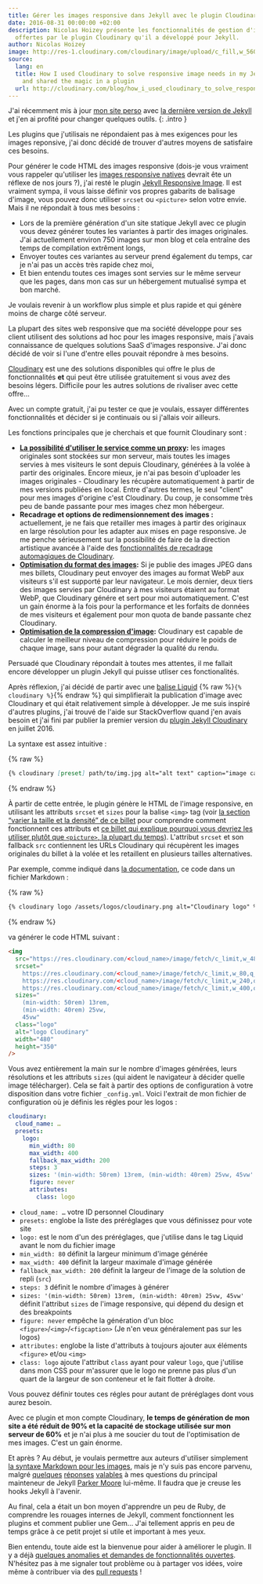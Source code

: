 ```yaml
---
title: Gérer les images responsive dans Jekyll avec le plugin Cloudinary
date: 2016-08-31 00:00:00 +02:00
description: Nicolas Hoizey présente les fonctionnalités de gestion d'images responsive
  offertes par le plugin Cloudinary qu'il a développé pour Jekyll.
author: Nicolas Hoizey
image: http://res-1.cloudinary.com/cloudinary/image/upload/c_fill,w_560/dpr_1.0/jekyll_cloudinary_plugin.png
source:
  lang: en
  title: How I used Cloudinary to solve responsive image needs in my Jekyll website,
    and shared the magic in a plugin
  url: http://cloudinary.com/blog/how_i_used_cloudinary_to_solve_responsive_image_needs_in_my_jekyll_website_and_shared_the_magic_in_a_plugin
---
```


J'ai récemment mis à jour [mon site perso](https://nicolas-hoizey.com) avec [la
dernière version de
Jekyll](https://jekyllrb.com/news/2015/10/26/jekyll-3-0-released/) et j'en ai
profité pour changer quelques outils.
{: .intro }

Les plugins que j'utilisais ne répondaient pas à mes exigences pour les images
reponsive, j'ai donc décidé de trouver d'autres moyens de satisfaire ces
besoins.

Pour générer le code HTML des images responsive (dois-je vous vraiment vous
rappeler qu'utiliser les [images responsive
natives](http://responsiveimages.org/) devrait ête un réflexe de nos jours ?),
j'ai resté le plugin [Jekyll Responsive
Image](https://github.com/wildlyinaccurate/jekyll-responsive-image). Il est
vraiment sympa, il vous laisse définir vos propres gabarits de balisage d'image,
vous pouvez donc utiliser `srcset` ou `<picture>` selon votre envie. Mais il ne
répondait à tous mes besoins :

* Lors de la première génération d'un site statique Jekyll avec ce plugin vous
 devez générer toutes les variantes à partir des images originales. J'ai
 actuellement environ 750 images sur mon blog et cela entraîne des temps de
 compilation extrêment longs,
* Envoyer toutes ces variantes au serveur prend également du temps, car je n'ai
pas un accès très rapide chez moi,
* Et bien entendu toutes ces images sont servies sur le même serveur que les
pages, dans mon cas sur un hébergement mutualisé sympa et bon marché.

Je voulais revenir à un workflow plus simple et plus rapide et qui génère moins
de charge côté serveur.

La plupart des sites web responsive que ma société développe pour ses client
utilisent des solutions ad hoc pour les images responsive, mais j'avais
connaissance de quelques solutions SaaS d'images responsive. J'ai donc décidé de
voir si l'une d'entre elles pouvait répondre à mes besoins.

[Cloudinary](http://cloudinary.com/) est une des solutions disponibles qui offre
le plus de fonctionnalités **et** qui peut être utilisée gratuitement si vous
avez des besoins légers. Difficile pour les autres solutions de rivaliser avec
cette offre…

Avec un compte gratuit, j'ai pu tester ce que je voulais, essayer différentes
fonctionnalités et décider si je continuais ou si j'allais voir ailleurs.

Les fonctions principales que je cherchais et que fournit Cloudinary sont :

* **[La possibilité d'utiliser le service comme un proxy](http://cloudinary.com/documentation/upload_images#auto_fetching_remote_images):** les images originales sont stockées sur mon serveur, mais toutes les images
servies à mes visiteurs le sont depuis Cloudinary, générées à la volée à partir
des originales. Encore mieux, je n'ai pas besoin d'uploader les images
originales - Cloudinary les récupère automatiquement à partir de mes versions
publiées en local. Entre d'autres termes, le seul "client" pour mes images
d'origine c'est Cloudinary. Du coup, je consomme très peu de bande passante pour
mes images chez mon hébergeur.
* **Recadrage et options de redimensionnement des images :**
actuellement, je ne fais que retailler mes images à partir des originaux en
large résolution pour les adapter aux mises en page responsive. Je me penche
sérieusement sur la possibilité de faire de la direction artistique avancée à
l'aide des [fonctionnalités de recadrage automagiques de
Cloudinary](http://cloudinary.com/blog/introducing_smart_cropping_intelligent_quality_selection_and_automated_responsive_images).
* **[Optimisation du format des images](http://cloudinary.com/documentation/image_transformations#automatic_format_selection):**
Si je publie des images JPEG dans mes billets, Cloudinary peut envoyer des
images au format WebP aux visiteurs s'il est supporté par leur navigateur. Le
mois dernier, deux tiers des images servies par Cloudinary à mes visiteurs
étaient au format WebP, que Cloudinary génére et sert pour moi automatiquement.
C'est un gain énorme à la fois pour la performance et les forfaits de données de
mes visiteurs et également pour mon quota de bande passante chez Cloudinary.
* **[Optimisation de la compression d'image](http://cloudinary.com/documentation/image_transformations#automatic_quality_and_encoding_settings):**
Cloudinary est capable de calculer le meilleur niveau de compression pour
réduire le poids de chaque image, sans pour autant dégrader la qualité du rendu.

Persuadé que Cloudinary répondait à toutes mes attentes, il me fallait encore
développer un plugin Jekyll qui puisse utliser ces fonctionalités.

Après réflexion, j'ai décidé de partir avec une [balise
Liquid](https://github.com/Shopify/liquid/wiki/Liquid-for-Designers)
{% raw %}`{% cloudinary %}`{% endraw %} qui simplifierait la publication d'image
avec Cloudinary et qui était relativement simple à développer. Je me suis
inspiré d'autres plugins, j'ai trouvé de l'aide sur StackOverflow quand j'en
avais besoin et j'ai fini par publier la premier version du [plugin Jekyll
Cloudinary](https://nhoizey.github.io/jekyll-cloudinary/) en juillet 2016.

La syntaxe est assez intuitive :

{% raw %}
```markdown
{% cloudinary [preset] path/to/img.jpg alt="alt text" caption="image caption" %}
```
{% endraw %}

À partir de cette entrée, le plugin génère le HTML de l'image responsive, en
utilisant les attributs `srcset` et `sizes` pour la balise `<img>` tag (voir [la
section “varier la taille et la densité” de ce
billet](https://jakearchibald.com/2015/anatomy-of-responsive-images/#varying-size-and-density)
pour comprendre comment fonctionnent ces attributs et [ce billet qui explique
pourquoi vous devriez les utiliser plutôt que `<picture>`, la plupart du
temps](https://cloudfour.com/thinks/dont-use-picture-most-of-the-time/)).
L'attribut `srcset` et son fallback `src` contiennent les URLs Cloudinary qui
récupèrent les images originales du billet à la volée et les retaillent en
plusieurs tailles alternatives.

Par exemple, comme indiqué dans [la
documentation](https://nhoizey.github.io/jekyll-cloudinary/#live-example), ce
code dans un fichier Markdown :

{% raw %}
```markdown
{% cloudinary logo /assets/logos/cloudinary.png alt="Cloudinary logo" %}
```
{% endraw %}

va générer le code HTML suivant :

```html
<img
  src="https://res.cloudinary.com/<cloud_name>/image/fetch/c_limit,w_480,q_auto,f_auto/https://<domain>/assets/logos/cloudinary.png"
  srcset="
    https://res.cloudinary.com/<cloud_name>/image/fetch/c_limit,w_80,q_auto,f_auto/https://<domain>/assets/logos/cloudinary.png 80w,
    https://res.cloudinary.com/<cloud_name>/image/fetch/c_limit,w_240,q_auto,f_auto/https://<domain>/assets/logos/cloudinary.png 240w,
    https://res.cloudinary.com/<cloud_name>/image/fetch/c_limit,w_400,q_auto,f_auto/https://<domain>/assets/logos/cloudinary.png 400w"
  sizes="
    (min-width: 50rem) 13rem,
    (min-width: 40rem) 25vw,
    45vw"
  class="logo"
  alt="logo Cloudinary"
  width="480"
  height="350"
/>
```

Vous avez entièrement la main sur le nombre d'images générées, leurs résolutions
et les attributs `sizes` (qui aident le navigateur à décider quelle image
télécharger). Cela se fait à partir des options de configuration à votre
disposition dans votre fichier `_config.yml`. Voici l'extrait de mon fichier de
configuration où je définis les régles pour les logos :

```yaml
cloudinary:
  cloud_name: …
  presets:
    logo:
      min_width: 80
      max_width: 400
      fallback_max_width: 200
      steps: 3
      sizes: '(min-width: 50rem) 13rem, (min-width: 40rem) 25vw, 45vw'
      figure: never
      attributes:
        class: logo
```

* `cloud_name: …` votre ID personnel Cloudinary
* `presets:` englobe la liste des préréglages que vous définissez pour vote site
* `logo:` est le nom d'un des préréglages, que j'utilise dans le tag Liquid
  avant le nom du fichier image
* `min_width: 80` définit la largeur minimum d'image générée
* `max_width: 400` définit la largeur maximale d'image générée
* `fallback_max_width: 200` définit la largeur de l'image de la solution de
  repli (`src`)
* `steps: 3` définit le nombre d'images à générer
* `sizes: '(min-width: 50rem) 13rem, (min-width: 40rem) 25vw, 45vw'` définit
  l'attribut `sizes` de l'image responsive, qui dépend du design et des
  breakpoints
* `figure: never` empêche la génération d'un bloc
  `<figure>`/`<img>`/`<figcaption>`  (Je   n'en veux généralement pas sur les
  logos)
* `attributes:` englobe la liste d'attributs à toujours ajouter aux éléments
  `<figure>` et/ou `<img>`
* `class: logo` ajoute l'attribut `class` ayant pour valeur `logo`, que
  j'utilise dans mon CSS pour m'assurer que le logo ne prenne pas plus d'un
  quart de la largeur de son conteneur et le fait flotter à droite.

Vous pouvez définir toutes ces régles pour autant de préréglages dont vous aurez
besoin.

Avec ce plugin et mon compte Cloudinary, **le temps de génération de mon site a
été réduit de 90% et la capacité de stockage utilisée sur mon serveur de 60%**
et je n'ai plus à me soucier du tout de l'optimisation de mes images. C'est un
gain énorme.

Et après ? Au début, je voulais permettre aux auteurs d'utiliser simplement [la
syntaxe Markdown pour les
images](http://kramdown.gettalong.org/syntax.html#images), mais je n'y suis pas
encore parvenu, malgré
[quelques](http://stackoverflow.com/questions/35614552/with-jekyll-3-can-i-transform-a-posts-markdown-before-actual-markdown-parsing)
[réponses](https://github.com/jekyll/jekyll/issues/5099)
[valables](http://stackoverflow.com/questions/38126629/how-is-the-priority-flag-in-jekyll-plugins-supposed-to-work) à
mes questions du principal mainteneur de Jekyll [Parker
Moore](https://github.com/parkr) lui-même. Il faudra que je creuse les hooks
Jekyll à l'avenir.

Au final, cela a était un bon moyen d'apprendre un peu de Ruby, de comprendre
les rouages internes de Jekyll, comment fonctionnent les plugins et comment
publier une Gem… J'ai tellement appris en peu de temps grâce à ce petit projet
si utile et important à mes yeux.

Bien entendu, toute aide est la bienvenue pour aider à améliorer le plugin. Il y
a déjà [quelques anomalies et demandes de fonctionnalités
ouvertes](https://github.com/nhoizey/jekyll-cloudinary/issues). N'hésitez pas à
me signaler tout problème ou à partager vos idées, voire même à contribuer via
des [pull requests](https://github.com/nhoizey/jekyll-cloudinary/pulls) !
